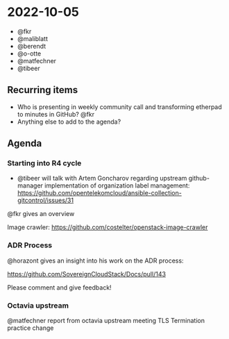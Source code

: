 # 2022-10-05

* @fkr
* @maliblatt
* @berendt
* @o-otte
* @matfechner
* @tibeer

## Recurring items

* Who is presenting in weekly community call and transforming etherpad to minutes in GitHub?
   @fkr
* Anything else to add to the agenda?

## Agenda

### Starting into R4 cycle

* @tibeer will talk with Artem Goncharov regarding upstream github-manager implementation of organization label management: <https://github.com/opentelekomcloud/ansible-collection-gitcontrol/issues/31>

@fkr gives an overview

Image crawler:
<https://github.com/costelter/openstack-image-crawler>

### ADR Process

@horazont gives an insight into his work on the ADR process:

<https://github.com/SovereignCloudStack/Docs/pull/143>

Please comment and give feedback!

### Octavia upstream

@matfechner report from octavia upstream meeting
 TLS Termination practice change
